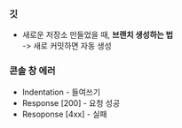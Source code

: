 <h3> 깃 </h3>

<p>

* 새로운 저장소 만들었을 때, __브랜치 생성하는 법__ <br> -> 새로 커밋하면 자동 생성 

  

</p>

<h3> 콘솔 창 에러 </h3>

<p>

* Indentation - 들여쓰기
* Response [200] - 요청 성공
* Resoponse [4xx] - 실패

</p>

